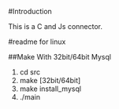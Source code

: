 #Introduction

This is a C and Js connector.

#readme for linux

##Make With 32bit/64bit Mysql

1. cd src
2. make [32bit/64bit]
3. make install_mysql
4. ./main
